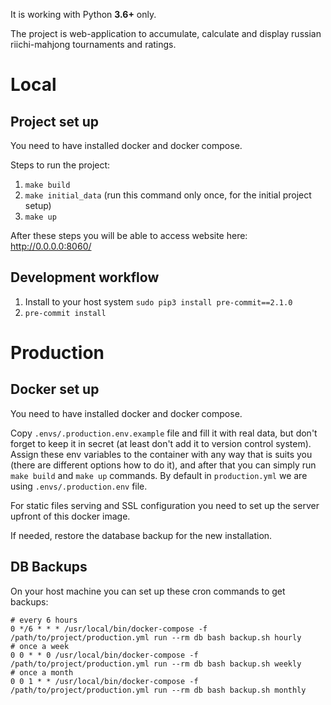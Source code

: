 It is working with Python **3.6+** only.

The project is web-application to accumulate, calculate and display russian riichi-mahjong tournaments and ratings.

# Local

## Project set up

You need to have installed docker and docker compose.

Steps to run the project:

1. `make build`
2. `make initial_data` (run this command only once, for the initial project setup)
3. `make up`

After these steps you will be able to access website here: http://0.0.0.0:8060/

## Development workflow

1. Install to your host system `sudo pip3 install pre-commit==2.1.0`
2. `pre-commit install`

# Production

## Docker set up

You need to have installed docker and docker compose.

Copy `.envs/.production.env.example` file and fill it with real data, but don't forget to keep it in secret (at least don't add it to version control system). Assign these env variables to the container with any way that is suits you (there are different options how to do it), and after that you can simply run `make build` and `make up` commands. By default in `production.yml` we are using `.envs/.production.env` file.

For static files serving and SSL configuration you need to set up the server upfront of this docker image.

If needed, restore the database backup for the new installation.

## DB Backups

On your host machine you can set up these cron commands to get backups:

```
# every 6 hours
0 */6 * * * /usr/local/bin/docker-compose -f /path/to/project/production.yml run --rm db bash backup.sh hourly
# once a week
0 0 * * 0 /usr/local/bin/docker-compose -f /path/to/project/production.yml run --rm db bash backup.sh weekly
# once a month
0 0 1 * * /usr/local/bin/docker-compose -f /path/to/project/production.yml run --rm db bash backup.sh monthly
```
